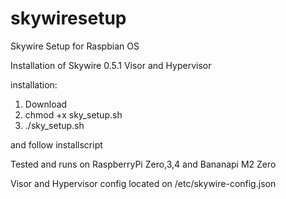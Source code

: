 # skywiresetup
Skywire Setup for Raspbian OS

Installation of Skywire 0.5.1 Visor and Hypervisor

installation:
1. Download
2. chmod +x sky_setup.sh
3. ./sky_setup.sh

and follow installscript

Tested and runs on RaspberryPi Zero,3,4 and Bananapi M2 Zero

Visor and Hypervisor config located on /etc/skywire-config.json

